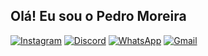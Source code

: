 ## Olá! Eu sou o Pedro Moreira


[![Instagram](https://img.shields.io/badge/Instagram-E4405F?style=for-the-badge&logo=instagram&logoColor=white)](https://www.instagram.com/pedro_moreirat/)
[![Discord](https://img.shields.io/badge/Discord-7289DA?style=for-the-badge&logo=discord&logoColor=white)](https://discordapp.com/users/620363768550916106)
[![WhatsApp](https://img.shields.io/badge/WhatsApp-25D366?style=for-the-badge&logo=whatsapp&logoColor=white)](wa.me/5518996941815)
[![Gmail](https://img.shields.io/badge/Gmail-D14836?style=for-the-badge&logo=gmail&logoColor=white)](pedromoreiragt@outlook.com)
